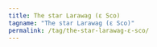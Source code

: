 ```yaml
---
title: The star Larawag (ε Sco)
tagname: "The star Larawag (ε Sco)"
permalink: /tag/the-star-larawag-ε-sco/
---
```

